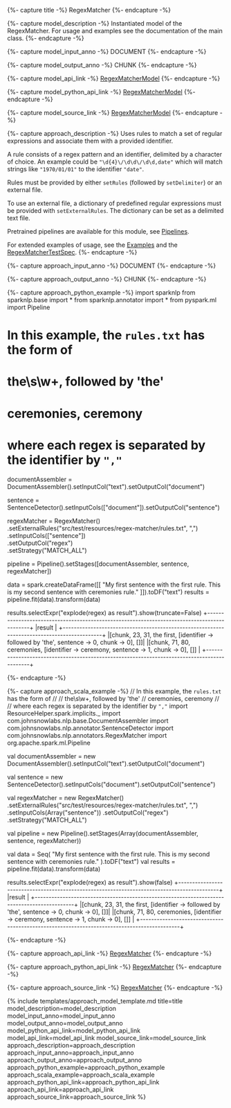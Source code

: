 {%- capture title -%}
RegexMatcher
{%- endcapture -%}

{%- capture model_description -%}
Instantiated model of the RegexMatcher.
For usage and examples see the documentation of the main class.
{%- endcapture -%}

{%- capture model_input_anno -%}
DOCUMENT
{%- endcapture -%}

{%- capture model_output_anno -%}
CHUNK
{%- endcapture -%}

{%- capture model_api_link -%}
[RegexMatcherModel](/api/com/johnsnowlabs/nlp/annotators/RegexMatcherModel)
{%- endcapture -%}

{%- capture model_python_api_link -%}
[RegexMatcherModel](/api/python/reference/autosummary/sparknlp/annotator/matcher/regex_matcher/index.html#sparknlp.annotator.matcher.regex_matcher.RegexMatcherModel)
{%- endcapture -%}

{%- capture model_source_link -%}
[RegexMatcherModel](https://github.com/JohnSnowLabs/spark-nlp/tree/master/src/main/scala/com/johnsnowlabs/nlp/annotators/RegexMatcherModel.scala)
{%- endcapture -%}

{%- capture approach_description -%}
Uses rules to match a set of regular expressions and associate them with a provided
identifier.

A rule consists of a regex pattern and an identifier, delimited by a character of choice. An
example could be `"\d{4}\/\d\d\/\d\d,date"` which will match strings like `"1970/01/01"` to the
identifier `"date"`.

Rules must be provided by either `setRules` (followed by `setDelimiter`) or an external file.

To use an external file, a dictionary of predefined regular expressions must be provided with
`setExternalRules`. The dictionary can be set as a delimited text file.

Pretrained pipelines are available for this module, see [Pipelines](https://nlp.johnsnowlabs.com/docs/en/pipelines).

For extended examples of usage, see the [Examples](https://github.com/JohnSnowLabs/spark-nlp/blob/master/examples/python/annotation/text/english/regex-matcher/Matching_Text_with_RegexMatcher.ipynb)
and the [RegexMatcherTestSpec](https://github.com/JohnSnowLabs/spark-nlp/blob/master/src/test/scala/com/johnsnowlabs/nlp/annotators/RegexMatcherTestSpec.scala).
{%- endcapture -%}

{%- capture approach_input_anno -%}
DOCUMENT
{%- endcapture -%}

{%- capture approach_output_anno -%}
CHUNK
{%- endcapture -%}

{%- capture approach_python_example -%}
import sparknlp
from sparknlp.base import *
from sparknlp.annotator import *
from pyspark.ml import Pipeline
# In this example, the `rules.txt` has the form of
#
# the\s\w+, followed by 'the'
# ceremonies, ceremony
#
# where each regex is separated by the identifier by `","`

documentAssembler = DocumentAssembler().setInputCol("text").setOutputCol("document")

sentence = SentenceDetector().setInputCols(["document"]).setOutputCol("sentence")

regexMatcher = RegexMatcher() \
    .setExternalRules("src/test/resources/regex-matcher/rules.txt",  ",") \
    .setInputCols(["sentence"]) \
    .setOutputCol("regex") \
    .setStrategy("MATCH_ALL")

pipeline = Pipeline().setStages([documentAssembler, sentence, regexMatcher])

data = spark.createDataFrame([[
    "My first sentence with the first rule. This is my second sentence with ceremonies rule."
]]).toDF("text")
results = pipeline.fit(data).transform(data)

results.selectExpr("explode(regex) as result").show(truncate=False)
+--------------------------------------------------------------------------------------------+
|result                                                                                      |
+--------------------------------------------------------------------------------------------+
|[chunk, 23, 31, the first, [identifier -> followed by 'the', sentence -> 0, chunk -> 0], []]|
|[chunk, 71, 80, ceremonies, [identifier -> ceremony, sentence -> 1, chunk -> 0], []]        |
+--------------------------------------------------------------------------------------------+

{%- endcapture -%}

{%- capture approach_scala_example -%}
// In this example, the `rules.txt` has the form of
//
// the\s\w+, followed by 'the'
// ceremonies, ceremony
//
// where each regex is separated by the identifier by `","`
import ResourceHelper.spark.implicits._
import com.johnsnowlabs.nlp.base.DocumentAssembler
import com.johnsnowlabs.nlp.annotator.SentenceDetector
import com.johnsnowlabs.nlp.annotators.RegexMatcher
import org.apache.spark.ml.Pipeline

val documentAssembler = new DocumentAssembler().setInputCol("text").setOutputCol("document")

val sentence = new SentenceDetector().setInputCols("document").setOutputCol("sentence")

val regexMatcher = new RegexMatcher()
  .setExternalRules("src/test/resources/regex-matcher/rules.txt",  ",")
  .setInputCols(Array("sentence"))
  .setOutputCol("regex")
  .setStrategy("MATCH_ALL")

val pipeline = new Pipeline().setStages(Array(documentAssembler, sentence, regexMatcher))

val data = Seq(
  "My first sentence with the first rule. This is my second sentence with ceremonies rule."
).toDF("text")
val results = pipeline.fit(data).transform(data)

results.selectExpr("explode(regex) as result").show(false)
+--------------------------------------------------------------------------------------------+
|result                                                                                      |
+--------------------------------------------------------------------------------------------+
|[chunk, 23, 31, the first, [identifier -> followed by 'the', sentence -> 0, chunk -> 0], []]|
|[chunk, 71, 80, ceremonies, [identifier -> ceremony, sentence -> 1, chunk -> 0], []]        |
+--------------------------------------------------------------------------------------------+

{%- endcapture -%}

{%- capture approach_api_link -%}
[RegexMatcher](/api/com/johnsnowlabs/nlp/annotators/RegexMatcher)
{%- endcapture -%}

{%- capture approach_python_api_link -%}
[RegexMatcher](/api/python/reference/autosummary/sparknlp/annotator/matcher/regex_matcher/index.html#sparknlp.annotator.matcher.regex_matcher.RegexMatcher)
{%- endcapture -%}

{%- capture approach_source_link -%}
[RegexMatcher](https://github.com/JohnSnowLabs/spark-nlp/tree/master/src/main/scala/com/johnsnowlabs/nlp/annotators/RegexMatcher.scala)
{%- endcapture -%}


{% include templates/approach_model_template.md
title=title
model_description=model_description
model_input_anno=model_input_anno
model_output_anno=model_output_anno
model_python_api_link=model_python_api_link
model_api_link=model_api_link
model_source_link=model_source_link
approach_description=approach_description
approach_input_anno=approach_input_anno
approach_output_anno=approach_output_anno
approach_python_example=approach_python_example
approach_scala_example=approach_scala_example
approach_python_api_link=approach_python_api_link
approach_api_link=approach_api_link
approach_source_link=approach_source_link
%}
